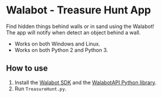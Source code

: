 # Walabot - Treasure Hunt App

Find hidden things behind walls or in sand using the Walabot!  
The app will notify when detect an object behind a wall.
* Works on both Windows and Linux.
* Works on both Python 2 and Python 3.

## How to use

1. Install the [Walabot SDK](http://walabot.com/getting-started) and the [WalabotAPI Python library](https://github.com/Walabot-Projects/Walabot-HelloWalabot#how-to-use).
2. Run `TreasureHunt.py`.
